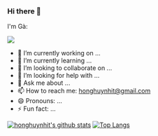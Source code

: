 ### Hi there 👋

I'm Gà:

![](https://komarev.com/ghpvc/?username=honghuynhit)

- 🔭 I’m currently working on ...
- 🌱 I’m currently learning ...
- 👯 I’m looking to collaborate on ...
- 🤔 I’m looking for help with ...
- 💬 Ask me about ...
- 📫 How to reach me: honghuynhit@gmail.com
- 😄 Pronouns: ...
- ⚡ Fun fact: ...


[![honghuynhit's github stats](https://github-readme-stats.vercel.app/api?username=honghuynhit&hide=issues&show_icons=true)](https://github.com/honghuynhit)
[![Top Langs](https://github-readme-stats.vercel.app/api/top-langs/?username=honghuynhit&layout=compact)](https://github.com/honghuynhit)
